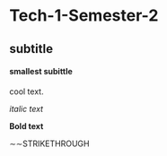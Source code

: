 # Tech-1-Semester-2

## subtitle

#### smallest subittle

cool text.

*italic text*

**Bold text**

∼∼STRIKETHROUGH